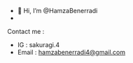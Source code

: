 - 👋 Hi, I’m @HamzaBenerradi
- 
Contact  me  :
- IG : sakuragi.4
- Email : hamzabenerradi4@gmail.com
